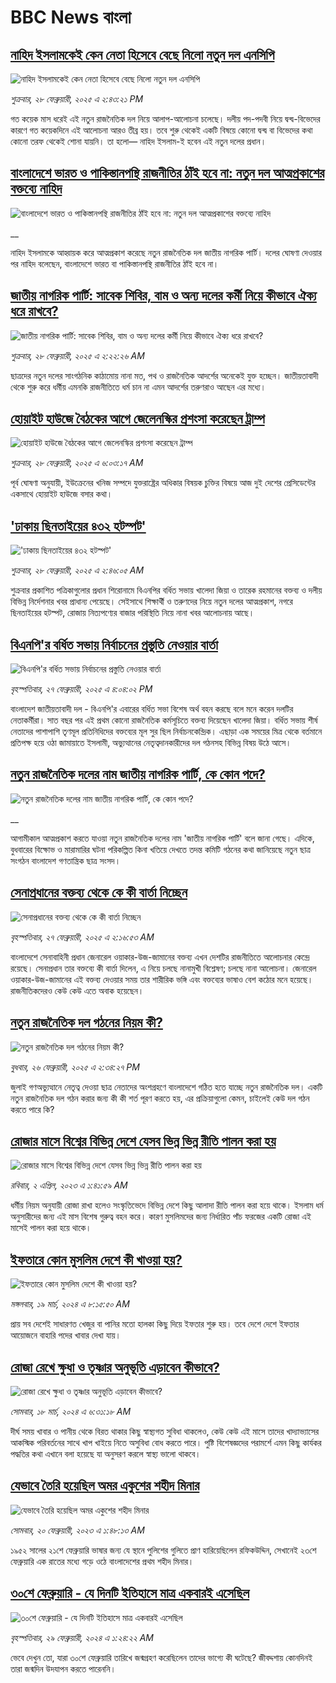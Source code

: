 # BBC News বাংলা## [নাহিদ ইসলামকেই কেন নেতা হিসেবে বেছে নিলো নতুন দল এনসিপি](https://www.bbc.com/bengali/articles/c62zzq1p793o?at_campaign=githubrss)![নাহিদ ইসলামকেই কেন নেতা হিসেবে বেছে নিলো নতুন দল এনসিপি](https://ichef.bbci.co.uk/ace/standard/240/cpsprodpb/ec99/live/cf7b0ad0-f4da-11ef-a18f-394b1249001d.jpg)_শুক্রবার, ২৮ ফেব্রুয়ারী, ২০২৫ এ ২:৪৩:২১ PM_গত কয়েক মাস ধরেই এই নতুন রাজনৈতিক দল নিয়ে আলাপ-আলোচনা চলেছে। দলীয় পদ-পদবী নিয়ে দ্বন্দ্ব-বিভেদের কারণে গত কয়েকদিনে এই আলোচনা আরও তীব্র হয়। তবে শুরু থেকেই একটি বিষয়ে কোনো দ্বন্দ্ব বা বিভেদের কথা কোনো তরফ থেকেই শোনা যায়নি। তা হলো— নাহিদ ইসলাম-ই হবেন এই নতুন দলের প্রধান।## [বাংলাদেশে ভারত ও পাকিস্তানপন্থি রাজনীতির ঠাঁই হবে না: নতুন দল আত্মপ্রকাশের বক্তব্যে নাহিদ  ](https://www.bbc.co.uk/bengali/live/c8e7739639pt?at_campaign=githubrss)![বাংলাদেশে ভারত ও পাকিস্তানপন্থি রাজনীতির ঠাঁই হবে না: নতুন দল আত্মপ্রকাশের বক্তব্যে নাহিদ  ](https://ichef.bbci.co.uk/ace/standard/240/cpsprodpb/8938/live/90bf3df0-f5db-11ef-896e-d7e7fb1719a4.png)__নাহিদ ইসলামকে আহ্বায়ক করে আত্মপ্রকাশ করেছে নতুন রাজনৈতিক দল জাতীয় নাগরিক পার্টি। দলের ঘোষণা দেওয়ার পর নাহিদ বলেছেন, বাংলাদেশে ভারত বা পাকিস্তানপন্থি রাজনীতির ঠাঁই হবে না।## [জাতীয় নাগরিক পার্টি: সাবেক শিবির, বাম ও অন্য দলের কর্মী নিয়ে কীভাবে ঐক্য ধরে রাখবে?](https://www.bbc.com/bengali/articles/cr7229gxkxjo?at_campaign=githubrss)![জাতীয় নাগরিক পার্টি: সাবেক শিবির, বাম ও অন্য দলের কর্মী নিয়ে কীভাবে ঐক্য ধরে রাখবে?](https://ichef.bbci.co.uk/ace/standard/240/cpsprodpb/dd17/live/14f90280-f510-11ef-896e-d7e7fb1719a4.jpg)_শুক্রবার, ২৮ ফেব্রুয়ারী, ২০২৫ এ ২:২২:২৬ AM_ছাত্রদের নতুন দলের সাংগঠনিক কাঠামোয় নানা মত, পথ ও রাজনৈতিক আদর্শের অনেকেই যুক্ত হচ্ছেন। জাতীয়তাবাদী থেকে শুরু করে ধর্মীয় এমনকি রাজনীতিতে ধর্ম চান না এমন আদর্শের তরুণরাও আছেন এর মধ্যে।## [হোয়াইট হাউজে বৈঠকের আগে জেলেনস্কির প্রশংসা করেছেন ট্রাম্প ](https://www.bbc.com/bengali/articles/c89yy3npqj7o?at_campaign=githubrss)![হোয়াইট হাউজে বৈঠকের আগে জেলেনস্কির প্রশংসা করেছেন ট্রাম্প ](https://ichef.bbci.co.uk/ace/standard/240/cpsprodpb/996c/live/92612430-f585-11ef-896e-d7e7fb1719a4.jpg)_শুক্রবার, ২৮ ফেব্রুয়ারী, ২০২৫ এ ৬:০৩:১৭ AM_পূর্ব ঘোষণা অনুযায়ী, ইউক্রেনের খনিজ সম্পদে যুক্তরাষ্ট্রের অধিকার বিষয়ক চুক্তির বিষয়ে আজ দুই দেশের প্রেসিডেন্টের একসাথে হোয়াইট হাউজে বসার কথা।## ['ঢাকায় ছিনতাইয়ের ৪৩২ হটস্পট'](https://www.bbc.com/bengali/articles/cy4vv1j2wv7o?at_campaign=githubrss)!['ঢাকায় ছিনতাইয়ের ৪৩২ হটস্পট'](https://ichef.bbci.co.uk/ace/standard/240/cpsprodpb/53d6/live/4b222cb0-f57e-11ef-8b82-7194daf6b455.jpg)_শুক্রবার, ২৮ ফেব্রুয়ারী, ২০২৫ এ ২:৪৬:০৫ AM_শুক্রবার প্রকাশিত পত্রিকাগুলোর প্রধান শিরোনামে বিএনপির বর্ধিত সভায় খালেদা জিয়া ও তারেক রহমানের বক্তব্য ও দলীয় বিভিন্ন নির্দেশনার খবর প্রাধান্য পেয়েছে। সেইসাথে শিক্ষার্থী ও তরুণদের নিয়ে নতুন দলের আত্মপ্রকাশ, নগরে ছিনতাইয়ের হটস্পট, রোজায় নিত্যপণ্যের বাজার পরিস্থিতি নিয়ে নানা খবর আলোচনায় আছে।## [বিএনপি'র বর্ধিত সভায় নির্বাচনের প্রস্তুতি নেওয়ার বার্তা](https://www.bbc.com/bengali/articles/c5y00ene98yo?at_campaign=githubrss)![বিএনপি'র বর্ধিত সভায় নির্বাচনের প্রস্তুতি নেওয়ার বার্তা](https://ichef.bbci.co.uk/ace/standard/240/cpsprodpb/6809/live/79725be0-f519-11ef-a276-596f7e6218f8.jpg)_বৃহস্পতিবার, ২৭ ফেব্রুয়ারী, ২০২৫ এ ৪:০৪:০২ PM_বাংলাদেশ জাতীয়তাবাদী দল - বিএনপি'র এবারের বর্ধিত সভা বিশেষ অর্থ বহন করছে বলে মনে করেন দলটির নেতাকর্মীরা। সাত বছর পর এই প্রথম কোনো রাজনৈতিক কর্মসূচিতে বক্তব্য দিয়েছেন খালেদা জিয়া। বর্ধিত সভায় শীর্ষ নেতাদের পাশাপাশি তৃণমূল প্রতিনিধিদের বক্তব্যের মূল সুর ছিল নির্বাচনকেন্দ্রিক। এছাড়া এক সময়ের মিত্র থেকে বর্তমানে প্রতিপক্ষ হয়ে ওঠা জামায়াতে ইসলামী, অভ্যুত্থানের নেতৃত্বদানকারীদের দল গঠনসহ বিভিন্ন বিষয় উঠে আসে।## [নতুন রাজনৈতিক দলের নাম জাতীয় নাগরিক পার্টি, কে কোন পদে? ](https://www.bbc.co.uk/bengali/live/c0jggn9w2jlt?at_campaign=githubrss)![নতুন রাজনৈতিক দলের নাম জাতীয় নাগরিক পার্টি, কে কোন পদে? ](https://ichef.bbci.co.uk/ace/standard/240/cpsprodpb/691f/live/0220b330-f4ff-11ef-8c03-7dfdbeeb2526.png)__আগামীকাল আত্মপ্রকাশ করতে যাওয়া নতুন রাজনৈতিক দলের নাম 'জাতীয় নাগরিক পার্টি' বলে জানা গেছে। এদিকে, বুধবারের বিক্ষোভ ও মারামারির ঘটনা পরিকল্পিত কিনা খতিয়ে দেখতে তদন্ত কমিটি গঠনের কথা জানিয়েছে নতুন  ছাত্র সংগঠন বাংলাদেশ গণতান্ত্রিক ছাত্র সংসদ।## [সেনাপ্রধানের বক্তব্য থেকে কে কী বার্তা নিচ্ছেন](https://www.bbc.com/bengali/articles/cx2rmvxz2d8o?at_campaign=githubrss)![সেনাপ্রধানের বক্তব্য থেকে কে কী বার্তা নিচ্ছেন](https://ichef.bbci.co.uk/ace/standard/240/cpsprodpb/86f9/live/ca3a6c50-f467-11ef-aeb3-bb556fdec0fe.png)_বৃহস্পতিবার, ২৭ ফেব্রুয়ারী, ২০২৫ এ ২:১৬:৫৩ AM_বাংলাদেশে সেনাবাহিনী প্রধান জেনারেল ওয়াকার-উজ-জামানের বক্তব্য এখন দেশটির রাজনীতিতে আলোচনার কেন্দ্রে রয়েছে। সেনাপ্রধান তার বক্তব্যে কী বার্তা দিলেন, এ নিয়ে চলছে নানামুখী বিশ্লেষণ; চলছে নানা আলোচনা। জেনারেল ওয়াকার-উজ-জামানের এই বক্তব্য দেওয়ার সময় তার শারীরিক ভঙ্গি এবং বক্তব্যের ভাষাও বেশ কঠোর মনে হয়েছে। রাজনীতিকদেরও কেউ কেউ এতে  অবাক হয়েছেন।## [নতুন রাজনৈতিক দল গঠনের নিয়ম কী? ](https://www.bbc.com/bengali/articles/c86p3edyzjdo?at_campaign=githubrss)![নতুন রাজনৈতিক দল গঠনের নিয়ম কী? ](https://ichef.bbci.co.uk/ace/standard/240/cpsprodpb/3bde/live/8724cba0-f43e-11ef-837a-fdc1fd381948.jpg)_বুধবার, ২৬ ফেব্রুয়ারী, ২০২৫ এ ২:৩৪:২৭ PM_জুলাই গণঅভ্যুত্থানে নেতৃত্ব দেওয়া ছাত্র নেতাদের অংশগ্রহণে বাংলাদেশে গঠিত হতে যাচ্ছে নতুন রাজনৈতিক দল। একটি নতুন রাজনৈতিক দল গঠন করার জন্য কী কী শর্ত পূরণ করতে হয়, এর প্রক্রিয়াগুলো কেমন, চাইলেই কেউ দল গঠন করতে পারে কি?## [রোজার মাসে  বিশ্বের বিভিন্ন দেশে যেসব ভিন্ন ভিন্ন রীতি পালন করা হয়](https://www.bbc.com/bengali/articles/c51q0pxv669o?at_campaign=githubrss)![রোজার মাসে  বিশ্বের বিভিন্ন দেশে যেসব ভিন্ন ভিন্ন রীতি পালন করা হয়](https://ichef.bbci.co.uk/ace/standard/240/cpsprodpb/38f7/live/fd6db5a0-cfb1-11ed-be2e-754a65c11505.jpg)_রবিবার, ২ এপ্রিল, ২০২৩ এ ১:৪১:৫৯ AM_ধর্মীয় নিয়ম অনুযায়ী রোজা রাখা হলেও সংস্কৃতিভেদে বিভিন্ন দেশে কিছু আলাদা রীতি পালন করা হয়ে থাকে। ইসলাম ধর্ম অনুসারীদের জন্য এই মাস বিশেষ গুরুত্ব বহন করে। কারণ মুসলিমদের জন্য নির্ধারিত পাঁচ ফরজের একটি রোজা এই মাসেই পালন করা হয়ে থাকে।## [ইফতারে কোন মুসলিম দেশে  কী খাওয়া হয়?](https://www.bbc.com/bengali/articles/cw9zr55x3jxo?at_campaign=githubrss)![ইফতারে কোন মুসলিম দেশে  কী খাওয়া হয়?](https://ichef.bbci.co.uk/ace/standard/240/cpsprodpb/acbc/live/8a77efd0-e5a3-11ee-8ab8-550549f9d4e0.jpg)_মঙ্গলবার, ১৯ মার্চ, ২০২৪ এ ৮:১৫:৫০ AM_প্রায় সব দেশেই সাধারণত খেজুর বা পানির মতো হালকা কিছু দিয়ে ইফতার শুরু হয়। তবে দেশে দেশে ইফতার আয়োজনে বাহারি পদের খাবার দেখা যায়।## [রোজা রেখে ক্ষুধা ও তৃষ্ণার অনুভূতি এড়াবেন কীভাবে? ](https://www.bbc.com/bengali/articles/cz4z9z0v375o?at_campaign=githubrss)![রোজা রেখে ক্ষুধা ও তৃষ্ণার অনুভূতি এড়াবেন কীভাবে? ](https://ichef.bbci.co.uk/ace/standard/240/cpsprodpb/b11a/live/74c16160-e050-11ee-9410-0f893255c2a0.jpg)_সোমবার, ১৮ মার্চ, ২০২৪ এ ৬:৩১:১৮ AM_দীর্ঘ সময় খাবার ও পানীয় থেকে বিরত থাকার কিছু স্বাস্থ্যগত সুবিধা থাকলেও, কেউ কেউ এই মাসে তাদের খাদ্যাভ্যাসের আকস্মিক পরিবর্তনের সাথে খাপ খাইয়ে নিতে অসুবিধা বোধ করতে পারে। পুষ্টি বিশেষজ্ঞদের পরামর্শে এমন কিছু কার্যকর পদ্ধতির কথা এখানে বলা হয়েছে যা অনুসরণ করলে স্বাস্থ্য ভালো থাকবে।## [যেভাবে তৈরি হয়েছিল অমর একুশের শহীদ মিনার](https://www.bbc.com/bengali/news-55642678?at_campaign=githubrss)![যেভাবে তৈরি হয়েছিল অমর একুশের শহীদ মিনার](https://ichef.bbci.co.uk/ace/standard/240/cpsprodpb/73B2/production/_128681692_gettyimages-170501556.jpg)_সোমবার, ২০ ফেব্রুয়ারী, ২০২৩ এ ১:৪৮:১৩ AM_১৯৫২ সালের ২১শে ফেব্রুয়ারি ভাষার জন্য যে স্থানে পুলিশের গুলিতে প্রাণ হারিয়েছিলেন রফিকউদ্দিন, সেখানেই ২৩শে ফেব্রুয়ারি এক রাতের মধ্যে গড়ে ওঠে বাংলাদেশের প্রথম শহীদ মিনার।## [৩০শে ফেব্রুয়ারি - যে দিনটি ইতিহাসে মাত্র একবারই এসেছিল](https://www.bbc.com/bengali/articles/cz4d70ql8pgo?at_campaign=githubrss)![৩০শে ফেব্রুয়ারি - যে দিনটি ইতিহাসে মাত্র একবারই এসেছিল](https://ichef.bbci.co.uk/ace/standard/240/cpsprodpb/3925/live/5c43f020-d62e-11ee-8f28-259790e80bba.jpg)_বৃহস্পতিবার, ২৯ ফেব্রুয়ারী, ২০২৪ এ ১:২৪:২২ AM_ভেবে দেখুন তো, যারা ৩০শে ফেব্রুয়ারি তারিখে জন্মগ্রহণ করেছিলেন তাদের ভাগ্যে কী ঘটেছে? জীবদ্দশায় কোনদিনই তারা জন্মদিন উদযাপন করতে পারেননি।